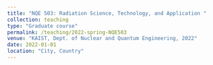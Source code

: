 ```yaml
---
title: "NQE 503: Radiation Science, Technology, and Application "
collection: teaching
type: "Graduate course"
permalink: /teaching/2022-spring-NQE503
venue: "KAIST, Dept. of Nuclear and Quantum Engineering, 2022"
date: 2022-01-01
location: "City, Country"
---
```

